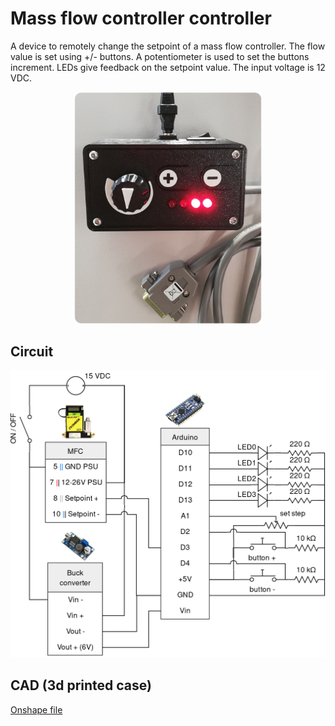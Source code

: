 # Mass flow controller controller

A device to remotely change the setpoint of a mass flow controller. The flow value is set using +/- buttons. A potentiometer is used to set the buttons increment. LEDs give feedback on the setpoint value. The input voltage is 12 VDC.

<p align="center">
    <img src="pic.png" width="300px">
</p>

## Circuit

<p align="center">
    <img src="circuit.png" width="700px">
</p>

## CAD (3d printed case)

[Onshape file](https://cad.onshape.com/documents/919652335b20ed148a0a40ce/w/c5db6c015aa6b4d4c2422cc1/e/e19aaa403e4b71d81181d992)
